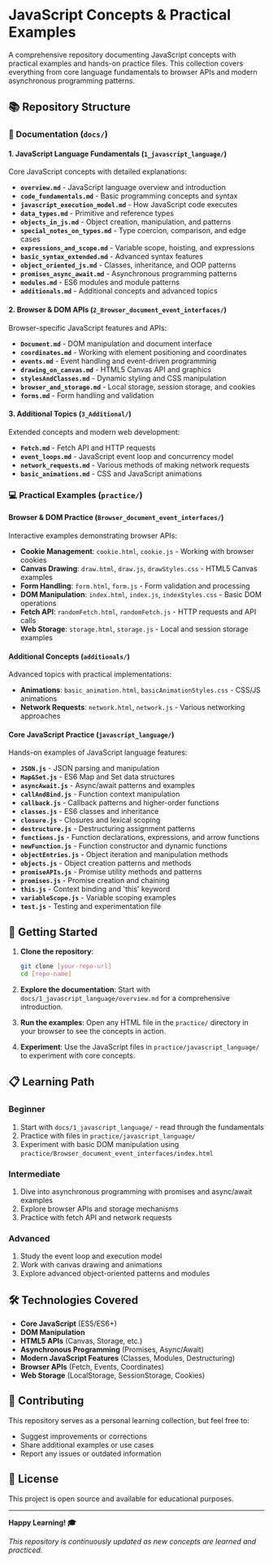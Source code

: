 # JavaScript Concepts & Practical Examples

A comprehensive repository documenting JavaScript concepts with practical examples and hands-on practice files. This collection covers everything from core language fundamentals to browser APIs and modern asynchronous programming patterns.

## 📚 Repository Structure

### 📖 Documentation (`docs/`)

#### 1. JavaScript Language Fundamentals (`1_javascript_language/`)
Core JavaScript concepts with detailed explanations:

- **`overview.md`** - JavaScript language overview and introduction
- **`code_fundamentals.md`** - Basic programming concepts and syntax
- **`javascript_execution_model.md`** - How JavaScript code executes
- **`data_types.md`** - Primitive and reference types
- **`objects_in_js.md`** - Object creation, manipulation, and patterns
- **`special_notes_on_types.md`** - Type coercion, comparison, and edge cases
- **`expressions_and_scope.md`** - Variable scope, hoisting, and expressions
- **`basic_syntax_extended.md`** - Advanced syntax features
- **`object_oriented_js.md`** - Classes, inheritance, and OOP patterns
- **`promises_async_await.md`** - Asynchronous programming patterns
- **`modules.md`** - ES6 modules and module patterns
- **`additionals.md`** - Additional concepts and advanced topics

#### 2. Browser & DOM APIs (`2_Browser_document_event_interfaces/`)
Browser-specific JavaScript features and APIs:

- **`Document.md`** - DOM manipulation and document interface
- **`coordinates.md`** - Working with element positioning and coordinates
- **`events.md`** - Event handling and event-driven programming
- **`drawing_on_canvas.md`** - HTML5 Canvas API and graphics
- **`stylesAndClasses.md`** - Dynamic styling and CSS manipulation
- **`browser_and_storage.md`** - Local storage, session storage, and cookies
- **`forms.md`** - Form handling and validation

#### 3. Additional Topics (`3_Additional/`)
Extended concepts and modern web development:

- **`Fetch.md`** - Fetch API and HTTP requests
- **`event_loops.md`** - JavaScript event loop and concurrency model
- **`network_requests.md`** - Various methods of making network requests
- **`basic_animations.md`** - CSS and JavaScript animations

### 💻 Practical Examples (`practice/`)

#### Browser & DOM Practice (`Browser_document_event_interfaces/`)
Interactive examples demonstrating browser APIs:

- **Cookie Management**: `cookie.html`, `cookie.js` - Working with browser cookies
- **Canvas Drawing**: `draw.html`, `draw.js`, `drawStyles.css` - HTML5 Canvas examples
- **Form Handling**: `form.html`, `form.js` - Form validation and processing
- **DOM Manipulation**: `index.html`, `index.js`, `indexStyles.css` - Basic DOM operations
- **Fetch API**: `randomFetch.html`, `randomFetch.js` - HTTP requests and API calls
- **Web Storage**: `storage.html`, `storage.js` - Local and session storage examples

#### Additional Concepts (`additionals/`)
Advanced topics with practical implementations:

- **Animations**: `basic_animation.html`, `basicAnimationStyles.css` - CSS/JS animations
- **Network Requests**: `network.html`, `network.js` - Various networking approaches

#### Core JavaScript Practice (`javascript_language/`)
Hands-on examples of JavaScript language features:

- **`JSON.js`** - JSON parsing and manipulation
- **`Map&Set.js`** - ES6 Map and Set data structures
- **`asyncAwait.js`** - Async/await patterns and examples
- **`callAndBind.js`** - Function context manipulation
- **`callback.js`** - Callback patterns and higher-order functions
- **`classes.js`** - ES6 classes and inheritance
- **`closure.js`** - Closures and lexical scoping
- **`destructure.js`** - Destructuring assignment patterns
- **`functions.js`** - Function declarations, expressions, and arrow functions
- **`newFunction.js`** - Function constructor and dynamic functions
- **`objectEntries.js`** - Object iteration and manipulation methods
- **`objects.js`** - Object creation patterns and methods
- **`promiseAPIs.js`** - Promise utility methods and patterns
- **`promises.js`** - Promise creation and chaining
- **`this.js`** - Context binding and 'this' keyword
- **`variableScope.js`** - Variable scoping examples
- **`test.js`** - Testing and experimentation file

## 🚀 Getting Started

1. **Clone the repository**:
   ```bash
   git clone [your-repo-url]
   cd [repo-name]
   ```

2. **Explore the documentation**: Start with `docs/1_javascript_language/overview.md` for a comprehensive introduction.

3. **Run the examples**: Open any HTML file in the `practice/` directory in your browser to see the concepts in action.

4. **Experiment**: Use the JavaScript files in `practice/javascript_language/` to experiment with core concepts.

## 📋 Learning Path

### Beginner
1. Start with `docs/1_javascript_language/` - read through the fundamentals
2. Practice with files in `practice/javascript_language/`
3. Experiment with basic DOM manipulation using `practice/Browser_document_event_interfaces/index.html`

### Intermediate
1. Dive into asynchronous programming with promises and async/await examples
2. Explore browser APIs and storage mechanisms
3. Practice with fetch API and network requests

### Advanced
1. Study the event loop and execution model
2. Work with canvas drawing and animations
3. Explore advanced object-oriented patterns and modules

## 🛠️ Technologies Covered

- **Core JavaScript** (ES5/ES6+)
- **DOM Manipulation**
- **HTML5 APIs** (Canvas, Storage, etc.)
- **Asynchronous Programming** (Promises, Async/Await)
- **Modern JavaScript Features** (Classes, Modules, Destructuring)
- **Browser APIs** (Fetch, Events, Coordinates)
- **Web Storage** (LocalStorage, SessionStorage, Cookies)

## 📝 Contributing

This repository serves as a personal learning collection, but feel free to:
- Suggest improvements or corrections
- Share additional examples or use cases
- Report any issues or outdated information

## 📄 License

This project is open source and available for educational purposes.

---

**Happy Learning! 🎓**

*This repository is continuously updated as new concepts are learned and practiced.*
